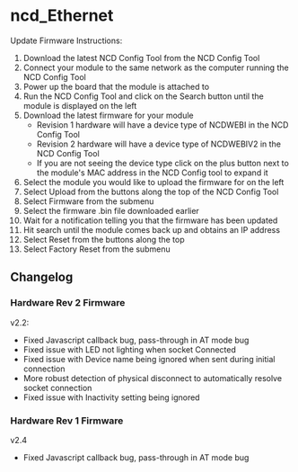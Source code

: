 # ncd_Ethernet

Update Firmware Instructions:
1. Download the latest NCD Config Tool from the NCD Config Tool
2. Connect your module to the same network as the computer running the NCD Config Tool
3. Power up the board that the module is attached to
4. Run the NCD Config Tool and click on the Search button until the module is displayed on the left
5. Download the latest firmware for your module
    * Revision 1 hardware will have a device type of NCDWEBI in the NCD Config Tool
    * Revision 2 hardware will have a device type of NCDWEBIV2 in the NCD Config Tool
    * If you are not seeing the device type click on the plus button next to the module's MAC address in the NCD Config tool to expand it
6. Select the module you would like to upload the firmware for on the left
7. Select Upload from the buttons along the top of the NCD Config Tool
8. Select Firmware from the submenu
9. Select the firmware .bin file downloaded earlier
10. Wait for a notification telling you that the firmware has been updated
11. Hit search until the module comes back up and obtains an IP address
12. Select Reset from the buttons along the top
12. Select Factory Reset from the submenu


## Changelog
### Hardware Rev 2 Firmware
v2.2:
* Fixed Javascript callback bug, pass-through in AT mode bug
* Fixed issue with LED not lighting when socket Connected
* Fixed issue with Device name being ignored when sent during initial connection
* More robust detection of physical disconnect to automatically resolve socket connection
* Fixed issue with Inactivity setting being ignored

### Hardware Rev 1 Firmware
v2.4
* Fixed Javascript callback bug, pass-through in AT mode bug
